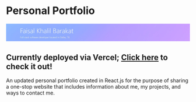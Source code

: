 # Personal Portfolio
![alt-text](portfolio-header.jpg)

## Currently deployed via Vercel; [Click here](https://portfolio-faisalkb.vercel.app) to check it out!

An updated personal portfolio created in React.js for the purpose of sharing a one-stop website that includes information about me, my projects, and ways to contact me.

